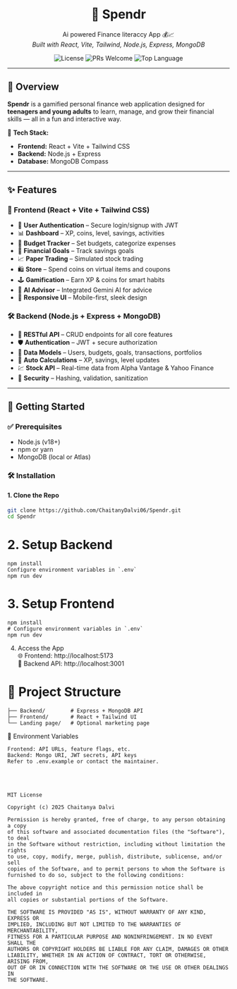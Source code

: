 <h1 align="center">
  💸 Spendr
</h1>

<p align="center">
  Ai powered Finance literaccy App  💰📈  
  <br>
  <i>Built with React, Vite, Tailwind, Node.js, Express, MongoDB</i>
</p>

<p align="center">
  <img src="https://img.shields.io/github/license/ChaitanyDalvi06/Spendr" alt="License">
  <img src="https://img.shields.io/badge/PRs-welcome-brightgreen.svg" alt="PRs Welcome">
  <img src="https://img.shields.io/github/languages/top/ChaitanyDalvi06/Spendr" alt="Top Language">
</p>

---

## 🌟 Overview

**Spendr** is a gamified personal finance web application designed for **teenagers and young adults** to learn, manage, and grow their financial skills — all in a fun and interactive way.

🔧 **Tech Stack:**
- **Frontend:** React + Vite + Tailwind CSS
- **Backend:** Node.js + Express
- **Database:** MongoDB Compass

---

## ✨ Features

### 🎨 Frontend (React + Vite + Tailwind CSS)
- 🔐 **User Authentication** – Secure login/signup with JWT
- 📊 **Dashboard** – XP, coins, level, savings, activities
- 💸 **Budget Tracker** – Set budgets, categorize expenses
- 🎯 **Financial Goals** – Track savings goals
- 📈 **Paper Trading** – Simulated stock trading
- 🛍️ **Store** – Spend coins on virtual items and coupons
- 🕹️ **Gamification** – Earn XP & coins for smart habits
- 🤖 **AI Advisor** – Integrated Gemini AI for advice
- 📱 **Responsive UI** – Mobile-first, sleek design

### 🛠️ Backend (Node.js + Express + MongoDB)
- 🔁 **RESTful API** – CRUD endpoints for all core features
- 🛡️ **Authentication** – JWT + secure authorization
- 🧠 **Data Models** – Users, budgets, goals, transactions, portfolios
- 📅 **Auto Calculations** – XP, savings, level updates
- 💹 **Stock API** – Real-time data from Alpha Vantage & Yahoo Finance
- 🔐 **Security** – Hashing, validation, sanitization

---

## 🚀 Getting Started

### ✅ Prerequisites
- Node.js (v18+)
- npm or yarn
- MongoDB (local or Atlas)

### 🛠️ Installation

#### 1. Clone the Repo
```bash
git clone https://github.com/ChaitanyDalvi06/Spendr.git
cd Spendr
```

# 2. Setup Backend
```cd Backend
npm install
Configure environment variables in `.env`
npm run dev
```

# 3. Setup Frontend
```cd ../Frontend
npm install
# Configure environment variables in `.env`
npm run dev
```

4. Access the App <br>
🌐 Frontend: http://localhost:5173 <br>
🔌 Backend API: http://localhost:3001


# 🧱 Project Structure
```Spendr/
├── Backend/        # Express + MongoDB API
├── Frontend/       # React + Tailwind UI
└── Landing page/   # Optional marketing page
```

🔐 Environment Variables
```Both frontend and backend require .env files:
Frontend: API URLs, feature flags, etc.
Backend: Mongo URI, JWT secrets, API keys
Refer to .env.example or contact the maintainer.
```
 <br>
 <br>

```📄 License
MIT License

Copyright (c) 2025 Chaitanya Dalvi

Permission is hereby granted, free of charge, to any person obtaining a copy
of this software and associated documentation files (the "Software"), to deal
in the Software without restriction, including without limitation the rights
to use, copy, modify, merge, publish, distribute, sublicense, and/or sell  
copies of the Software, and to permit persons to whom the Software is  
furnished to do so, subject to the following conditions:

The above copyright notice and this permission notice shall be included in  
all copies or substantial portions of the Software.

THE SOFTWARE IS PROVIDED "AS IS", WITHOUT WARRANTY OF ANY KIND, EXPRESS OR  
IMPLIED, INCLUDING BUT NOT LIMITED TO THE WARRANTIES OF MERCHANTABILITY,  
FITNESS FOR A PARTICULAR PURPOSE AND NONINFRINGEMENT. IN NO EVENT SHALL THE  
AUTHORS OR COPYRIGHT HOLDERS BE LIABLE FOR ANY CLAIM, DAMAGES OR OTHER  
LIABILITY, WHETHER IN AN ACTION OF CONTRACT, TORT OR OTHERWISE, ARISING FROM,  
OUT OF OR IN CONNECTION WITH THE SOFTWARE OR THE USE OR OTHER DEALINGS IN  
THE SOFTWARE.
```





